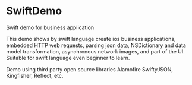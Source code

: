 # SwiftDemo
Swift demo for business application

This demo shows by swift language create ios business applications, embedded HTTP web requests, 
parsing json data, NSDictionary and data model transformation, asynchronous network images, 
and part of the UI. Suitable for swift language even beginner to learn.

Demo using third party open source libraries Alamofire SwiftyJSON, Kingfisher, Reflect, etc.
